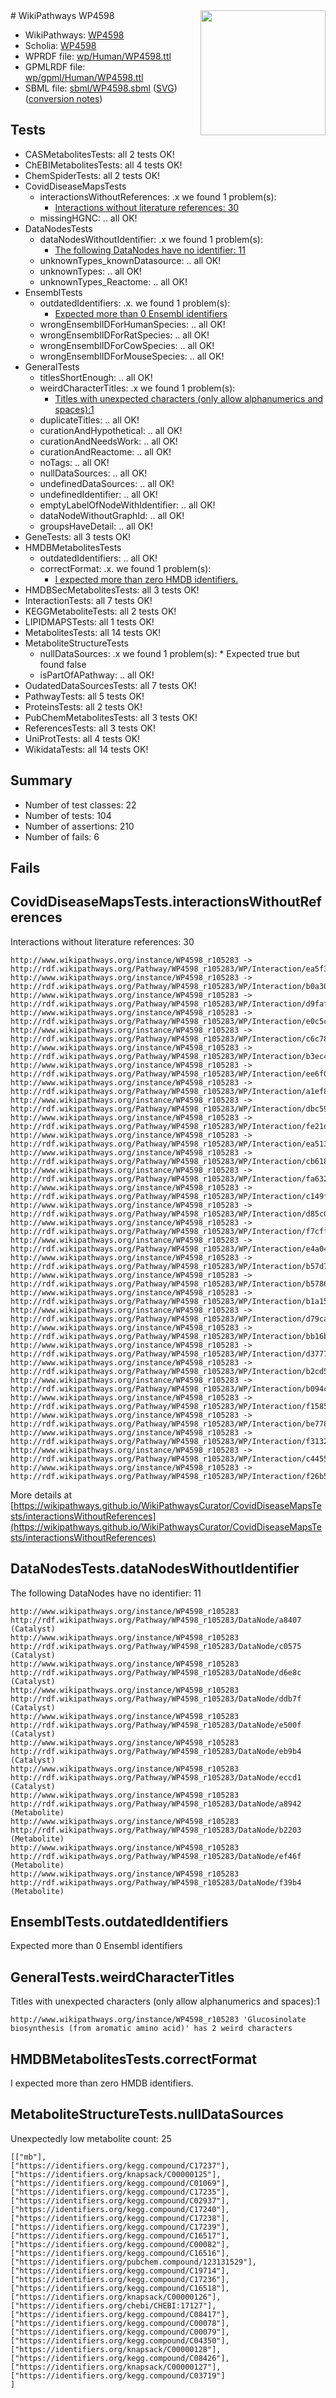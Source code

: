 <img style="float: right; width: 200px" src="../logo.png" />
# WikiPathways WP4598

* WikiPathways: [WP4598](https://identifiers.org/wikipathways:WP4598)
* Scholia: [WP4598](https://scholia.toolforge.org/wikipathways/WP4598)
* WPRDF file: [wp/Human/WP4598.ttl](../wp/Human/WP4598.ttl)
* GPMLRDF file: [wp/gpml/Human/WP4598.ttl](../wp/gpml/Human/WP4598.ttl)
* SBML file: [sbml/WP4598.sbml](../sbml/WP4598.sbml) ([SVG](../sbml/WP4598.svg)) ([conversion notes](../sbml/WP4598.txt))

## Tests
* CASMetabolitesTests: all 2 tests OK!
* ChEBIMetabolitesTests: all 4 tests OK!
* ChemSpiderTests: all 2 tests OK!
* CovidDiseaseMapsTests
    * interactionsWithoutReferences: .x we found 1 problem(s):
        * [Interactions without literature references: 30](#9701cd1f)
    * missingHGNC: .. all OK!
* DataNodesTests
    * dataNodesWithoutIdentifier: .x we found 1 problem(s):
        * [The following DataNodes have no identifier: 11](#8792c491)
    * unknownTypes_knownDatasource: .. all OK!
    * unknownTypes: .. all OK!
    * unknownTypes_Reactome: .. all OK!
* EnsemblTests
    * outdatedIdentifiers: .x. we found 1 problem(s):
        * [Expected more than 0 Ensembl identifiers](#f44398b7)
    * wrongEnsemblIDForHumanSpecies: .. all OK!
    * wrongEnsemblIDForRatSpecies: .. all OK!
    * wrongEnsemblIDForCowSpecies: .. all OK!
    * wrongEnsemblIDForMouseSpecies: .. all OK!
* GeneralTests
    * titlesShortEnough: .. all OK!
    * weirdCharacterTitles: .x we found 1 problem(s):
        * [Titles with unexpected characters (only allow alphanumerics and spaces):1](#fda87b3f)
    * duplicateTitles: .. all OK!
    * curationAndHypothetical: .. all OK!
    * curationAndNeedsWork: .. all OK!
    * curationAndReactome: .. all OK!
    * noTags: .. all OK!
    * nullDataSources: .. all OK!
    * undefinedDataSources: .. all OK!
    * undefinedIdentifier: .. all OK!
    * emptyLabelOfNodeWithIdentifier: .. all OK!
    * dataNodeWithoutGraphId: .. all OK!
    * groupsHaveDetail: .. all OK!
* GeneTests: all 3 tests OK!
* HMDBMetabolitesTests
    * outdatedIdentifiers: .. all OK!
    * correctFormat: .x. we found 1 problem(s):
        * [I expected more than zero HMDB identifiers.](#ad154c1e)
* HMDBSecMetabolitesTests: all 3 tests OK!
* InteractionTests: all 7 tests OK!
* KEGGMetaboliteTests: all 2 tests OK!
* LIPIDMAPSTests: all 1 tests OK!
* MetabolitesTests: all 14 tests OK!
* MetaboliteStructureTests
    * nullDataSources: .x we found 1 problem(s):
            * Expected true but found false
    * isPartOfAPathway: .. all OK!
* OudatedDataSourcesTests: all 7 tests OK!
* PathwayTests: all 5 tests OK!
* ProteinsTests: all 2 tests OK!
* PubChemMetabolitesTests: all 3 tests OK!
* ReferencesTests: all 3 tests OK!
* UniProtTests: all 4 tests OK!
* WikidataTests: all 14 tests OK!


## Summary

* Number of test classes: 22
* Number of tests: 104
* Number of assertions: 210
* Number of fails: 6

## Fails

<a name="9701cd1f" />

## CovidDiseaseMapsTests.interactionsWithoutReferences

Interactions without literature references: 30
```
http://www.wikipathways.org/instance/WP4598_r105283 -> http://rdf.wikipathways.org/Pathway/WP4598_r105283/WP/Interaction/ea5f3
http://www.wikipathways.org/instance/WP4598_r105283 -> http://rdf.wikipathways.org/Pathway/WP4598_r105283/WP/Interaction/b0a30
http://www.wikipathways.org/instance/WP4598_r105283 -> http://rdf.wikipathways.org/Pathway/WP4598_r105283/WP/Interaction/d9faf
http://www.wikipathways.org/instance/WP4598_r105283 -> http://rdf.wikipathways.org/Pathway/WP4598_r105283/WP/Interaction/e0c5c
http://www.wikipathways.org/instance/WP4598_r105283 -> http://rdf.wikipathways.org/Pathway/WP4598_r105283/WP/Interaction/c6c78
http://www.wikipathways.org/instance/WP4598_r105283 -> http://rdf.wikipathways.org/Pathway/WP4598_r105283/WP/Interaction/b3ec4
http://www.wikipathways.org/instance/WP4598_r105283 -> http://rdf.wikipathways.org/Pathway/WP4598_r105283/WP/Interaction/ee6f0
http://www.wikipathways.org/instance/WP4598_r105283 -> http://rdf.wikipathways.org/Pathway/WP4598_r105283/WP/Interaction/a1ef8
http://www.wikipathways.org/instance/WP4598_r105283 -> http://rdf.wikipathways.org/Pathway/WP4598_r105283/WP/Interaction/dbc59
http://www.wikipathways.org/instance/WP4598_r105283 -> http://rdf.wikipathways.org/Pathway/WP4598_r105283/WP/Interaction/fe21d
http://www.wikipathways.org/instance/WP4598_r105283 -> http://rdf.wikipathways.org/Pathway/WP4598_r105283/WP/Interaction/ea513
http://www.wikipathways.org/instance/WP4598_r105283 -> http://rdf.wikipathways.org/Pathway/WP4598_r105283/WP/Interaction/cb618
http://www.wikipathways.org/instance/WP4598_r105283 -> http://rdf.wikipathways.org/Pathway/WP4598_r105283/WP/Interaction/fa632
http://www.wikipathways.org/instance/WP4598_r105283 -> http://rdf.wikipathways.org/Pathway/WP4598_r105283/WP/Interaction/c149f
http://www.wikipathways.org/instance/WP4598_r105283 -> http://rdf.wikipathways.org/Pathway/WP4598_r105283/WP/Interaction/d85c0
http://www.wikipathways.org/instance/WP4598_r105283 -> http://rdf.wikipathways.org/Pathway/WP4598_r105283/WP/Interaction/f7cff
http://www.wikipathways.org/instance/WP4598_r105283 -> http://rdf.wikipathways.org/Pathway/WP4598_r105283/WP/Interaction/e4a04
http://www.wikipathways.org/instance/WP4598_r105283 -> http://rdf.wikipathways.org/Pathway/WP4598_r105283/WP/Interaction/b57d7
http://www.wikipathways.org/instance/WP4598_r105283 -> http://rdf.wikipathways.org/Pathway/WP4598_r105283/WP/Interaction/b5786
http://www.wikipathways.org/instance/WP4598_r105283 -> http://rdf.wikipathways.org/Pathway/WP4598_r105283/WP/Interaction/b1a15
http://www.wikipathways.org/instance/WP4598_r105283 -> http://rdf.wikipathways.org/Pathway/WP4598_r105283/WP/Interaction/d79ca
http://www.wikipathways.org/instance/WP4598_r105283 -> http://rdf.wikipathways.org/Pathway/WP4598_r105283/WP/Interaction/bb16b
http://www.wikipathways.org/instance/WP4598_r105283 -> http://rdf.wikipathways.org/Pathway/WP4598_r105283/WP/Interaction/d3777
http://www.wikipathways.org/instance/WP4598_r105283 -> http://rdf.wikipathways.org/Pathway/WP4598_r105283/WP/Interaction/b2cd5
http://www.wikipathways.org/instance/WP4598_r105283 -> http://rdf.wikipathways.org/Pathway/WP4598_r105283/WP/Interaction/b094c
http://www.wikipathways.org/instance/WP4598_r105283 -> http://rdf.wikipathways.org/Pathway/WP4598_r105283/WP/Interaction/f1585
http://www.wikipathways.org/instance/WP4598_r105283 -> http://rdf.wikipathways.org/Pathway/WP4598_r105283/WP/Interaction/be778
http://www.wikipathways.org/instance/WP4598_r105283 -> http://rdf.wikipathways.org/Pathway/WP4598_r105283/WP/Interaction/f3132
http://www.wikipathways.org/instance/WP4598_r105283 -> http://rdf.wikipathways.org/Pathway/WP4598_r105283/WP/Interaction/c4455
http://www.wikipathways.org/instance/WP4598_r105283 -> http://rdf.wikipathways.org/Pathway/WP4598_r105283/WP/Interaction/f26b5
```

More details at [https://wikipathways.github.io/WikiPathwaysCurator/CovidDiseaseMapsTests/interactionsWithoutReferences](https://wikipathways.github.io/WikiPathwaysCurator/CovidDiseaseMapsTests/interactionsWithoutReferences)

<a name="8792c491" />

## DataNodesTests.dataNodesWithoutIdentifier

The following DataNodes have no identifier: 11
```
http://www.wikipathways.org/instance/WP4598_r105283 http://rdf.wikipathways.org/Pathway/WP4598_r105283/DataNode/a8407 (Catalyst)
http://www.wikipathways.org/instance/WP4598_r105283 http://rdf.wikipathways.org/Pathway/WP4598_r105283/DataNode/c0575 (Catalyst)
http://www.wikipathways.org/instance/WP4598_r105283 http://rdf.wikipathways.org/Pathway/WP4598_r105283/DataNode/d6e8c (Catalyst)
http://www.wikipathways.org/instance/WP4598_r105283 http://rdf.wikipathways.org/Pathway/WP4598_r105283/DataNode/ddb7f (Catalyst)
http://www.wikipathways.org/instance/WP4598_r105283 http://rdf.wikipathways.org/Pathway/WP4598_r105283/DataNode/e500f (Catalyst)
http://www.wikipathways.org/instance/WP4598_r105283 http://rdf.wikipathways.org/Pathway/WP4598_r105283/DataNode/eb9b4 (Catalyst)
http://www.wikipathways.org/instance/WP4598_r105283 http://rdf.wikipathways.org/Pathway/WP4598_r105283/DataNode/eccd1 (Catalyst)
http://www.wikipathways.org/instance/WP4598_r105283 http://rdf.wikipathways.org/Pathway/WP4598_r105283/DataNode/a8942 (Metabolite)
http://www.wikipathways.org/instance/WP4598_r105283 http://rdf.wikipathways.org/Pathway/WP4598_r105283/DataNode/b2203 (Metabolite)
http://www.wikipathways.org/instance/WP4598_r105283 http://rdf.wikipathways.org/Pathway/WP4598_r105283/DataNode/ef46f (Metabolite)
http://www.wikipathways.org/instance/WP4598_r105283 http://rdf.wikipathways.org/Pathway/WP4598_r105283/DataNode/f39b4 (Metabolite)
```

<a name="f44398b7" />

## EnsemblTests.outdatedIdentifiers

Expected more than 0 Ensembl identifiers
<a name="fda87b3f" />

## GeneralTests.weirdCharacterTitles

Titles with unexpected characters (only allow alphanumerics and spaces):1
```
http://www.wikipathways.org/instance/WP4598_r105283 'Glucosinolate biosynthesis (from aromatic amino acid)' has 2 weird characters
```

<a name="ad154c1e" />

## HMDBMetabolitesTests.correctFormat

I expected more than zero HMDB identifiers.
<a name="919041ad" />

## MetaboliteStructureTests.nullDataSources

Unexpectedly low metabolite count: 25
```
[["mb"],
["https://identifiers.org/kegg.compound/C17237"],
["https://identifiers.org/knapsack/C00000125"],
["https://identifiers.org/kegg.compound/C01069"],
["https://identifiers.org/kegg.compound/C17235"],
["https://identifiers.org/kegg.compound/C02937"],
["https://identifiers.org/kegg.compound/C17240"],
["https://identifiers.org/kegg.compound/C17238"],
["https://identifiers.org/kegg.compound/C17239"],
["https://identifiers.org/kegg.compound/C16517"],
["https://identifiers.org/kegg.compound/C00082"],
["https://identifiers.org/kegg.compound/C16516"],
["https://identifiers.org/pubchem.compound/123131529"],
["https://identifiers.org/kegg.compound/C19714"],
["https://identifiers.org/kegg.compound/C17236"],
["https://identifiers.org/kegg.compound/C16518"],
["https://identifiers.org/knapsack/C00000126"],
["https://identifiers.org/chebi/CHEBI:17127"],
["https://identifiers.org/kegg.compound/C08417"],
["https://identifiers.org/kegg.compound/C00078"],
["https://identifiers.org/kegg.compound/C00079"],
["https://identifiers.org/kegg.compound/C04350"],
["https://identifiers.org/knapsack/C00000128"],
["https://identifiers.org/kegg.compound/C08426"],
["https://identifiers.org/knapsack/C00000127"],
["https://identifiers.org/kegg.compound/C03719"]
]
```

